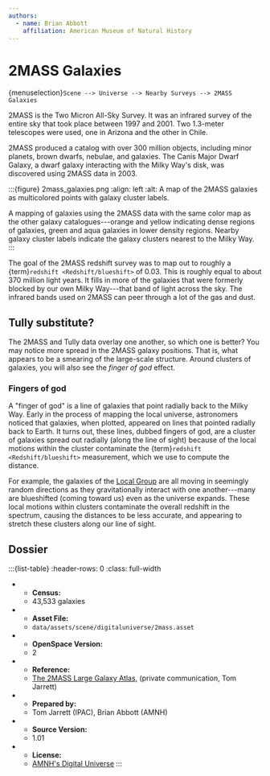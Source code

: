 ```yaml
---
authors:
  - name: Brian Abbott
    affiliation: American Museum of Natural History
---
```



# 2MASS Galaxies

{menuselection}`Scene --> Universe --> Nearby Surveys --> 2MASS Galaxies`


2MASS is the Two Micron All-Sky Survey. It was an infrared survey of the entire sky that took place between 1997 and 2001. Two 1.3-meter telescopes were used, one in Arizona and the other in Chile.

2MASS produced a catalog with over 300 million objects, including minor planets, brown dwarfs, nebulae, and galaxies. The Canis Major Dwarf Galaxy, a dwarf galaxy interacting with the Milky Way's disk, was discovered using 2MASS data in 2003.


:::{figure} 2mass_galaxies.png
:align: left
:alt: A map of the 2MASS galaxies as multicolored points with galaxy cluster labels.

A mapping of galaxies using the 2MASS data with the same color map as the other galaxy catalogues---orange and yellow indicating dense regions of galaxies, green and aqua galaxies in lower density regions. Nearby galaxy cluster labels indicate the galaxy clusters nearest to the Milky Way.
:::


The goal of the 2MASS redshift survey was to map out to roughly a {term}`redshift <Redshift/blueshift>` of 0.03. This is roughly equal to about 370 million light years. It fills in more of the galaxies that were formerly blocked by our own Milky Way---that band of light across the sky. The infrared bands used on 2MASS can peer through a lot of the gas and dust.



## Tully substitute?

The 2MASS and Tully data overlay one another, so which one is better? You may notice more spread in the 2MASS galaxy positions. That is, what appears to be a smearing of the large-scale structure. Around clusters of galaxies, you will also see the *finger of god* effect.


### Fingers of god

A "finger of god" is a line of galaxies that point radially back to the Milky Way. Early in the process of mapping the local universe, astronomers noticed that galaxies, when plotted, appeared on lines that pointed radially back to Earth. It turns out, these lines, dubbed fingers of god, are a cluster of galaxies spread out radially (along the line of sight) because of the local motions within the cluster contaminate the {term}`redshift <Redshift/blueshift>` measurement, which we use to compute the distance. 

For example, the galaxies of the [Local Group](../local-group/index) are all moving in seemingly random directions as they gravitationally interact with one another---many are blueshifted (coming toward us) even as the universe expands. These local motions within clusters contaminate the overall redshift in the spectrum, causing the distances to be less accurate, and appearing to stretch these clusters along our line of sight.


## Dossier
:::{list-table}
:header-rows: 0
:class: full-width

* - **Census:**
  - 43,533 galaxies
* - **Asset File:**
  - `data/assets/scene/digitaluniverse/2mass.asset`
* - **OpenSpace Version:**
  - 2
* - **Reference:**
  - [The 2MASS Large Galaxy Atlas](https://iopscience.iop.org/article/10.1086/345794), (private communication, Tom Jarrett)
* - **Prepared by:**
  - Tom Jarrett (IPAC), Brian Abbott (AMNH)
* - **Source Version:**
  - 1.01
* - **License:**
  - [AMNH's Digital Universe](https://www.amnh.org/research/hayden-planetarium/digital-universe/download/digital-universe-license)
:::